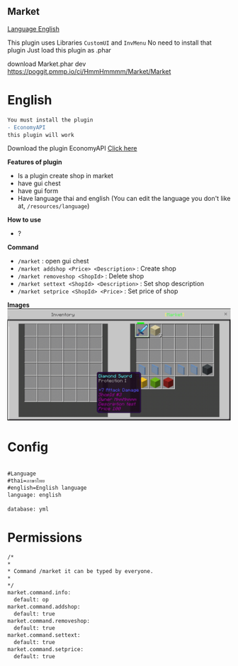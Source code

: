 ## Market


[Language English](#english)

This plugin uses Libraries `CustomUI` and `InvMenu` No need to install that plugin
Just load this plugin as .phar

download Market.phar dev https://poggit.pmmp.io/ci/HmmHmmmm/Market/Market


# English

```diff
You must install the plugin
- EconomyAPI
this plugin will work
```

Download the plugin EconomyAPI [Click here](https://poggit.pmmp.io/p/economyapi)


**Features of plugin**<br>
- Is a plugin create shop in market
- have gui chest
- have gui form
- Have language thai and english (You can edit the language you don't like at, `/resources/language`)


**How to use**<br>
- ?


**Command**<br>
- `/market` : open gui chest
- `/market addshop <Price> <Description>` : Create shop
- `/market removeshop <ShopId>` : Delete shop
- `/market settext <ShopId> <Description>` : Set shop description
- `/market setprice <ShopId> <Price>` : Set price of shop


**Images**<br>
![1](https://github.com/HmmHmmmm/Market/blob/master/images/1.1/1.jpg)


# Config
```

#Language
#thai=ภาษาไทย
#english=English language
language: english

database: yml

```
  

# Permissions
```
/*
*
* Command /market it can be typed by everyone.
*
*/
market.command.info:
  default: op
market.command.addshop:
  default: true
market.command.removeshop:
  default: true
market.command.settext:
  default: true
market.command.setprice:
  default: true
```


